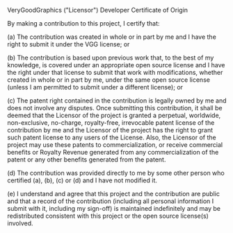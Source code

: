 VeryGoodGraphics ("Licensor") Developer Certificate of Origin

By making a contribution to this project, I certify that:

(a) The contribution was created in whole or in part by me and I have the right
    to submit it under the VGG license; or

(b) The contribution is based upon previous work that, to the best of my
    knowledge, is covered under an appropriate open source license and I have
    the right under that license to submit that work with modifications,
    whether created in whole or in part by me, under the same open source
    license (unless I am permitted to submit under a different license); or

(c) The patent right contained in the contribution is legally owned by me and
    does not involve any disputes. Once submitting this contribution, it shall
    be deemed that the Licensor of the project is granted a perpetual,
    worldwide, non-exclusive, no-charge, royalty-free, irrevocable patent
    license of the contribution by me and the Licensor of the project has the
    right to grant such patent license to any users of the License. Also, the
    Licensor of the project may use these patents to commercialization, or
    receive commercial benefits or Royalty Revenue generated from any
    commercialization of the patent or any other benefits generated from the
    patent.

(d) The contribution was provided directly to me by some other person who
    certified (a), (b), (c) or (d) and I have not modified it.

(e) I understand and agree that this project and the contribution are public
    and that a record of the contribution (including all personal information I
    submit with it, including my sign-off) is maintained indefinitely and may
    be redistributed consistent with this project or the open source license(s)
    involved.
